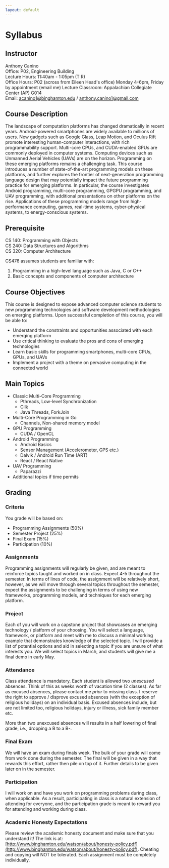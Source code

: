 ```yaml
---
layout: default
---
```


# Syllabus

## Instructor
Anthony Canino  
Office: P02, Engineering Building  
Lecture Hours: 11:40am - 1:05pm (T R)  
Office Hours: P02 (across from Eileen Head's office) Monday 4-6pm, Friday by appointment (email me)
Lecture Classroom: Appalachian Collegiate Center (AP) G014  
Email: acanino1@binghamton.edu / anthony.canino1@gmail.com  

## Course Description

The landscape of computation platforms has changed dramatically in recent years. Android-powered smartphones are widely available to millions of users. New gadgets such as Google Glass, Leap Motion, and Oculus Rift promote interesting human-computer interactions, with rich programmability support. Multi-core CPUs, and CUDA-enabled GPUs are commonly deployed in computer systems. Computing devices such as Unmanned Aerial Vehicles (UAVs) are on the horizon. Programming on these emerging platforms remains a challenging task. This course introduces a number of state-of-the-art programming models on these platforms, and further explores the frontier of next-generation programming language design that may potentially impact the future programming practice for emerging platforms. In particular, the course investigates Android programming, multi-core programming, GPGPU programming, and UAV programming, with additional presentations on other platforms on the rise. Applications of these programming models range from high-performance computing, games, real-time systems, cyber-physical systems, to energy-conscious systems. 

## Prerequisite

CS 140: Programming with Objects  
CS 240: Data Structures and Algorithms  
CS 320: Computer Architecture  

CS476 assumes students are familiar with:
1. Programming in a high-level language such as Java, C or C++
2. Basic concepts and components of computer architecture

## Course Objectives

This course is designed to expose advanced computer science students to new programming technologies and software development methodologies on emerging platforms. Upon successful completion of this course, you will be able to:
- Understand the constraints and opportunities associated with each emerging platform
- Use critical thinking to evaluate the pros and cons of emerging technologies
- Learn basic skills for programming smartphones, multi-core CPUs, GPUs, and UAVs
- Implement a project with a theme on pervasive computing in the connected world 

## Main Topics

* Classic Multi-Core Programming
  * Pthreads, Low-level Synchronization 
  * Cilk
  * Java Threads, ForkJoin 
* Multi-Core Programming in Go
  * Channels, Non-shared memory model
* GPU Programming
  * CUDA / OpenCL
* Android Programming
  * Android Basics
  * Sensor Management (Accelerometer, GPS etc.)
  * Dalvik / Android Run Time (ART)
  * React / React Native
* UAV Programming
  * Paparazzi 
* Additional topics if time permits

## Grading

### Criteria

You grade will be based on:
- Programming Assignments (50%)
- Semester Project (25%)
- Final Exam (15%)
- Participation (10%)

### Assignments

Programming assignments will regularly be given, and are meant to reinforce topics taught and worked on in class. Expect 4-5 throughout the semester. In terms of lines of code, the assignment will be relatively short, however, as we will move through several topics throughout the semester, expect the assignments to be challenging in terms of using new frameworks, programming models, and techniques for each emerging platform.

### Project

Each of you will work on a capstone project that showcases an emerging technology / platform of your choosing. You will select a language, framework, or platform and meet with me to discuss a minimal working example that demonstrates knowledge of the selected topic. I will provide a list of potential options and aid in selecting a topic if you are unsure of what interests you. We will select topics in March, and students will give me a final demo in early May.

### Attendance

Class attendance is mandatory. Each student is allowed two *unexcused* absences. Think of this as weeks worth of vacation time (2 classes). As far as excused absences, please contact me *prior* to missing class. I reserve the right to approve / disprove excused absences (with the exception of religious holidays) on an individual basis. Excused absences include, but are not limited too, religious holidays, injury or illness, sick family member etc.

More than two unexcused absences will results in a half lowering of final grade, i.e., dropping a B to a B-. 

### Final Exam

We will have an exam during finals week. The bulk of your grade will come from work done during the semester. The final will be given in a way that rewards this effort, rather then pile on top of it. Further details to be given later on in the semester.

### Participation

I will work on and have you work on programming problems during class, when applicable. As a result, participating in class is a natural extension of attending for everyone, and the participation grade is meant to reward you for attending and working during class.

### Academic Honesty Expectations

Please review the academic honesty document and make sure that you understand it! The link is at:  [http://www.binghamton.edu/watson/about/honesty-policy.pdf](http://www.binghamton.edu/watson/about/honesty-policy.pdf). Cheating and copying will NOT be tolerated. Each assignment must be completely individually.
